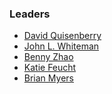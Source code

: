<!--### Leaders
-->
### Leaders
* [David Quisenberry](mailto:david.quisenberry@owasp.org)
* [John L. Whiteman](mailto:john.whiteman@owasp.org)
* [Benny Zhao](benny.zhao@owasp.org)
* [Katie Feucht](katie.feucht@owasp.org)
* [Brian Myers](brian.myers@owasp.org)
